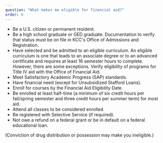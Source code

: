 ```yaml
---
question: "What makes me eligible for financial aid?"
order: 8
---
```


* Be a U.S. citizen or permanent resident.
* Be a high school graduate or GED graduate. Documentation to verify that status must be on file in KCC's Office of Admissions and Registration.
* Have selected and be admitted to an eligible curriculum. An eligible curriculum is one that leads to an associate degree or to an advanced certificate and requires at least 16 semester hours to complete. However, there are some exceptions. Verify eligibility of programs for Title IV aid with the Office of Financial Aid.
* Meet Satisfactory Academic Progress (SAP) standards.
* Have financial need (except for Unsubsidized Stafford Loans).
* Enroll for courses by the Financial Aid Eligibility Date.
* Be enrolled at least half-time (a minimum of six credit hours per fall/spring semester and three credit hours per summer term) for most aid.
* Attend all classes to be considered enrolled.
* Be registered with Selective Service (if required).
* Not owe a refund on a federal grant or be in default on a federal educational loan.

(Conviction of drug distribution or possession may make you ineligible.)
